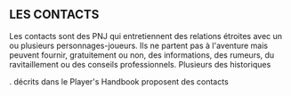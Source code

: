 ## LES CONTACTS


Les contacts sont des PNJ qui entretiennent des relations
étroites avec un ou plusieurs personnages-joueurs. Ils ne
partent pas à l'aventure mais peuvent fournir, gratuitement
ou non, des informations, des rumeurs, du ravitaillement
ou des conseils professionnels. Plusieurs des historiques

. décrits dans le Player's Handbook proposent des contacts
